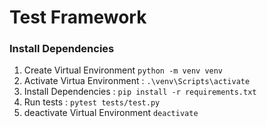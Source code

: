# Test Framework

### Install Dependencies

1. Create Virtual Environment `python -m venv venv`
2. Activate Virtua Environment : `.\venv\Scripts\activate`
3. Install Dependencies : `pip install -r requirements.txt`
4. Run tests : `pytest tests/test.py`
5. deactivate Virtual Environment `deactivate`